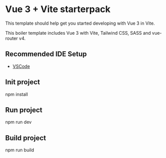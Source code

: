 # Vue 3 + Vite starterpack

This template should help get you started developing with Vue 3 in Vite. 
<!-- The template uses Vue 3 `<script setup>` SFCs, check out the [script setup docs](https://v3.vuejs.org/api/sfc-script-setup.html#sfc-script-setup) to learn more. -->

This boiler template includes Vue 3 with Vite, Tailwind CSS, SASS and vue-router v4.

## Recommended IDE Setup
- [VSCode](https://code.visualstudio.com/)

## Init project
npm install

## Run project
npm run dev

## Build project
npm run build